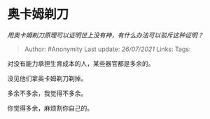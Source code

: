 # 奥卡姆剃刀
*用奥卡姆剃刀原理可以证明世上没有神，有什么办法可以驳斥这种证明？*

> Author: #Anonymity 
Last update: *26/07/2021* 
Links:
Tags:  

对没有能力承担生育成本的人，某些器官都是多余的。

没见他们拿奥卡姆剃刀剃掉。

  

多余不多余，我觉得不多余。

你觉得多余，麻烦割你自己的。